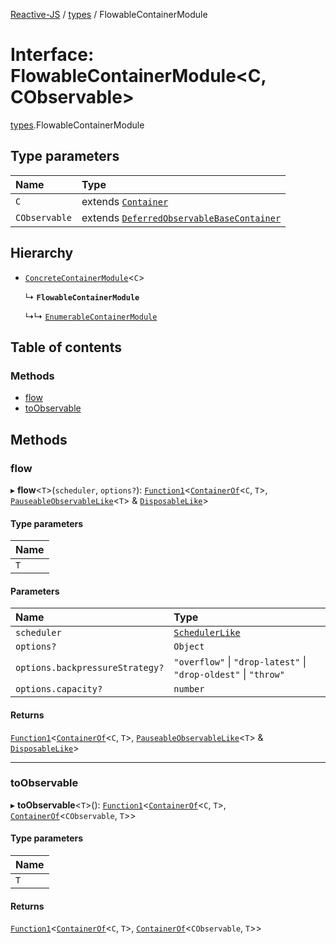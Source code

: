 [Reactive-JS](../README.md) / [types](../modules/types.md) / FlowableContainerModule

# Interface: FlowableContainerModule<C, CObservable\>

[types](../modules/types.md).FlowableContainerModule

## Type parameters

| Name | Type |
| :------ | :------ |
| `C` | extends [`Container`](types.Container.md) |
| `CObservable` | extends [`DeferredObservableBaseContainer`](Observable.DeferredObservableBaseContainer.md) |

## Hierarchy

- [`ConcreteContainerModule`](types.ConcreteContainerModule.md)<`C`\>

  ↳ **`FlowableContainerModule`**

  ↳↳ [`EnumerableContainerModule`](types.EnumerableContainerModule.md)

## Table of contents

### Methods

- [flow](types.FlowableContainerModule.md#flow)
- [toObservable](types.FlowableContainerModule.md#toobservable)

## Methods

### flow

▸ **flow**<`T`\>(`scheduler`, `options?`): [`Function1`](../modules/functions.md#function1)<[`ContainerOf`](../modules/types.md#containerof)<`C`, `T`\>, [`PauseableObservableLike`](types.PauseableObservableLike.md)<`T`\> & [`DisposableLike`](types.DisposableLike.md)\>

#### Type parameters

| Name |
| :------ |
| `T` |

#### Parameters

| Name | Type |
| :------ | :------ |
| `scheduler` | [`SchedulerLike`](types.SchedulerLike.md) |
| `options?` | `Object` |
| `options.backpressureStrategy?` | ``"overflow"`` \| ``"drop-latest"`` \| ``"drop-oldest"`` \| ``"throw"`` |
| `options.capacity?` | `number` |

#### Returns

[`Function1`](../modules/functions.md#function1)<[`ContainerOf`](../modules/types.md#containerof)<`C`, `T`\>, [`PauseableObservableLike`](types.PauseableObservableLike.md)<`T`\> & [`DisposableLike`](types.DisposableLike.md)\>

___

### toObservable

▸ **toObservable**<`T`\>(): [`Function1`](../modules/functions.md#function1)<[`ContainerOf`](../modules/types.md#containerof)<`C`, `T`\>, [`ContainerOf`](../modules/types.md#containerof)<`CObservable`, `T`\>\>

#### Type parameters

| Name |
| :------ |
| `T` |

#### Returns

[`Function1`](../modules/functions.md#function1)<[`ContainerOf`](../modules/types.md#containerof)<`C`, `T`\>, [`ContainerOf`](../modules/types.md#containerof)<`CObservable`, `T`\>\>
